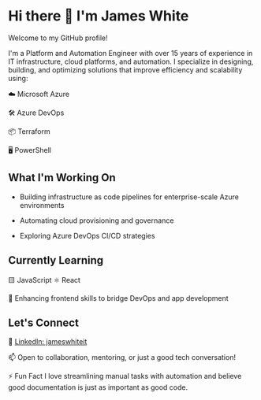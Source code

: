 # Hi there 👋 I'm James White
Welcome to my GitHub profile!

I'm a Platform and Automation Engineer with over 15 years of experience in IT infrastructure, cloud platforms, and automation. I specialize in designing, building, and optimizing solutions that improve efficiency and scalability using:

☁️ Microsoft Azure

🛠️ Azure DevOps

📦 Terraform

🖥️ PowerShell

## What I'm Working On
- Building infrastructure as code pipelines for enterprise-scale Azure environments

- Automating cloud provisioning and governance

- Exploring Azure DevOps CI/CD strategies

## Currently Learning
🟨 JavaScript
⚛️ React

📐 Enhancing frontend skills to bridge DevOps and app development

## Let's Connect
💼 [LinkedIn: jameswhiteit](https://www.linkedin.com/in/jameswhiteit/)

📫 Open to collaboration, mentoring, or just a good tech conversation!

⚡ Fun Fact
I love streamlining manual tasks with automation and believe good documentation is just as important as good code.


